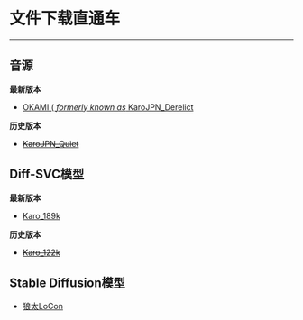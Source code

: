 # 文件下载直通车

---

## 音源

**最新版本**   

- [OKAMI ( *formerly known as* KaroJPN_Derelict](https://drive.google.com/file/d/1WEz9pKsYEeOG0F0SW5wgoqbEUi2yfszd/view?usp=sharing)
  
**历史版本**  

- [~~KaroJPN_Quiet~~](https://drive.google.com/file/d/1LOCQRmmFGH-HdmgVXcqQIVitpknV_VpL/view?usp=sharing)  

## Diff-SVC模型

**最新版本**  

- [Karo_189k](https://drive.google.com/file/d/11kNjEfrLlXq30vmh9m6ADV66q0gYEPTj/view?usp=sharing)

**历史版本**  

- [~~Karo_122k~~](https://drive.google.com/file/d/1bI_uxcsYxCsSHmqly97zTXRN4d631sk9/view?usp=sharing)  

## Stable Diffusion模型

- [狼太LoCon](https://civitai.com/models/120314)

